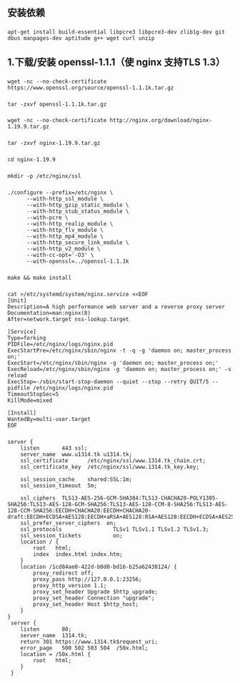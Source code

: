## 安装依赖
###
    apt-get install build-essential libpcre3 libpcre3-dev zlib1g-dev git dbus manpages-dev aptitude g++ wget curl unzip
###

## 1.下载/安装 openssl-1.1.1（使 nginx 支持TLS 1.3）
###
    wget -nc --no-check-certificate https://www.openssl.org/source/openssl-1.1.1k.tar.gz
###
###
    tar -zxvf openssl-1.1.1k.tar.gz
###
###
    wget -nc --no-check-certificate http://nginx.org/download/nginx-1.19.9.tar.gz
###
###
    tar -zxvf nginx-1.19.9.tar.gz
###
###
    cd nginx-1.19.9
###
###
    mkdir -p /etc/nginx/ssl
###
###
    ./configure --prefix=/etc/nginx \
          --with-http_ssl_module \
          --with-http_gzip_static_module \
          --with-http_stub_status_module \
          --with-pcre \
          --with-http_realip_module \
          --with-http_flv_module \
          --with-http_mp4_module \
          --with-http_secure_link_module \
          --with-http_v2_module \
          --with-cc-opt='-O3' \
          --with-openssl=../openssl-1.1.1k
###
###
    make && make install
###
###
    cat >/etc/systemd/system/nginx.service <<EOF
    [Unit]
    Description=A high performance web server and a reverse proxy server
    Documentation=man:nginx(8)
    After=network.target nss-lookup.target

    [Service]
    Type=forking
    PIDFile=/etc/nginx/logs/nginx.pid
    ExecStartPre=/etc/nginx/sbin/nginx -t -q -g 'daemon on; master_process on;'
    ExecStart=/etc/nginx/sbin/nginx -g 'daemon on; master_process on;'
    ExecReload=/etc/nginx/sbin/nginx -g 'daemon on; master_process on;' -s reload
    ExecStop=-/sbin/start-stop-daemon --quiet --stop --retry QUIT/5 --pidfile /etc/nginx/logs/nginx.pid
    TimeoutStopSec=5
    KillMode=mixed

    [Install]
    WantedBy=multi-user.target
    EOF
###
###
    server {
        listen       443 ssl;
        server_name  www.u1314.tk u1314.tk;
        ssl_certificate      /etc/nginx/ssl/www.1314.tk_chain.crt;
        ssl_certificate_key  /etc/nginx/ssl/www.1314.tk_key.key;

        ssl_session_cache    shared:SSL:1m;
        ssl_session_timeout  5m;

        ssl_ciphers  TLS13-AES-256-GCM-SHA384:TLS13-CHACHA20-POLY1305-SHA256:TLS13-AES-128-GCM-SHA256:TLS13-AES-128-CCM-8-SHA256:TLS13-AES-128-CCM-SHA256:EECDH+CHACHA20:EECDH+CHACHA20-draft:EECDH+ECDSA+AES128:EECDH+aRSA+AES128:RSA+AES128:EECDH+ECDSA+AES256:EECDH+aRSA+AES256:RSA+AES256:EECDH+ECDSA+3DES:EECDH+aRSA+3DES:RSA+3DES:!MD5;
        ssl_prefer_server_ciphers  on;
        ssl_protocols                TLSv1 TLSv1.1 TLSv1.2 TLSv1.3;
        ssl_session_tickets          on;
        location / {
            root   html;
            index  index.html index.htm;
        }
        location /1cd84ae0-422d-b0d0-bd16-b25a62438124/ {
            proxy_redirect off;
            proxy_pass http://127.0.0.1:23256;
            proxy_http_version 1.1;
            proxy_set_header Upgrade $http_upgrade;
            proxy_set_header Connection "upgrade";
            proxy_set_header Host $http_host;
        }
    }
     server {
        listen       80;
        server_name  1314.tk;
        return 301 https://www.1314.tk$request_uri;
        error_page   500 502 503 504  /50x.html;
        location = /50x.html {
            root   html;
        }
     }
###
